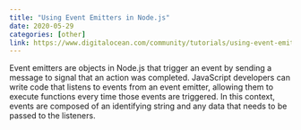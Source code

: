 ```yaml
---
title: "Using Event Emitters in Node.js"
date: 2020-05-29
categories: [other]
link: https://www.digitalocean.com/community/tutorials/using-event-emitters-in-node-js
---
```


Event emitters are objects in Node.js that trigger an event by sending a message to signal that an action was completed. JavaScript developers can write code that listens to events from an event emitter, allowing them to execute functions every time those events are triggered. In this context, events are composed of an identifying string and any data that needs to be passed to the listeners.
